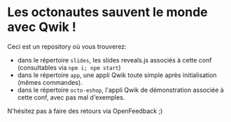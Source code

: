 # Les octonautes sauvent le monde avec Qwik !

Ceci est un repository où vous trouverez:
- dans le répertoire `slides`, les slides reveals.js associés à cette conf (consultables via `npm i; npm start`)
- dans le répertoire `app`, une appli Qwik toute simple après initialisation (mêmes commandes).
- dans le répertoire `octo-eshop`, l'appli Qwik de démonstration associée à cette conf, avec pas mal d'exemples.

N'hésitez pas à faire des retours via OpenFeedback ;) 